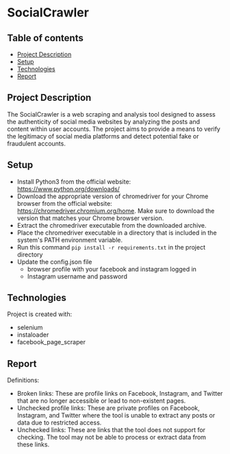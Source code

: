 # SocialCrawler

## Table of contents
* [Project Description](#Project-Decription)
* [Setup](#Setup)
* [Technologies](#Technologies)
* [Report](#Report)

## Project Description
The SocialCrawler is a web scraping and analysis tool designed to assess the authenticity of social media websites by analyzing the posts and content within user accounts. The project aims to provide a means to verify the legitimacy of social media platforms and detect potential fake or fraudulent accounts.

## Setup

* Install Python3 from the official website: https://www.python.org/downloads/
* Download the appropriate version of chromedriver for your Chrome browser from the official website: https://chromedriver.chromium.org/home. Make sure to download the version that matches your Chrome browser version.
* Extract the chromedriver executable from the downloaded archive.
* Place the chromedriver executable in a directory that is included in the system's PATH environment variable.
* Run this command ```pip install -r requirements.txt``` in the project directory
* Update the config.json file
  * browser profile with your facebook and instagram logged in
  * Instagram username and password

## Technologies
Project is created with:
* selenium
* instaloader
* facebook_page_scraper

## Report
Definitions:
* Broken links: These are profile links on Facebook, Instagram, and Twitter that are no longer accessible or lead to non-existent pages.
* Unchecked profile links: These are private profiles on Facebook, Instagram, and Twitter where the tool is unable to extract any posts or data due to restricted access.
* Unchecked links: These are links that the tool does not support for checking. The tool may not be able to process or extract data from these links.
